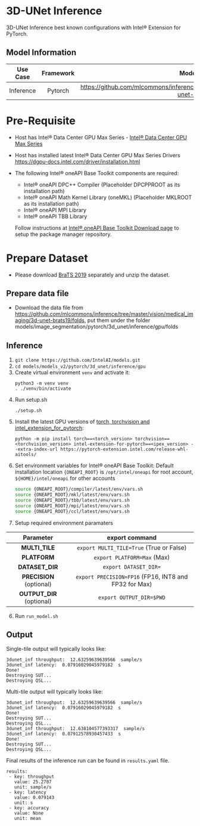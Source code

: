 # 3D-UNet Inference

3D-UNet Inference best known configurations with Intel® Extension for PyTorch.

## Model Information

| **Use Case** | **Framework** | **Model Repo** | **Branch/Commit/Tag** | **Optional Patch** |
|:---:| :---: |:--------------:|:---------------------:|:------------------:|
|  Inference   |    Pytorch    |       https://github.com/mlcommons/inference/tree/master/vision/medical_imaging/3d-unet-brats19        |           -           |         -          |

# Pre-Requisite
* Host has Intel® Data Center GPU Max Series - [Intel® Data Center GPU Max Series](https://ark.intel.com/content/www/us/en/ark/products/series/232874/intel-data-center-gpu-max-series.html)
* Host has installed latest Intel® Data Center GPU Max Series Drivers https://dgpu-docs.intel.com/driver/installation.html
* The following Intel® oneAPI Base Toolkit components are required:
  - Intel® oneAPI DPC++ Compiler (Placeholder DPCPPROOT as its installation path)
  - Intel® oneAPI Math Kernel Library (oneMKL) (Placeholder MKLROOT as its installation path)
  - Intel® oneAPI MPI Library
  - Intel® oneAPI TBB Library

  Follow instructions at [Intel® oneAPI Base Toolkit Download page](https://www.intel.com/content/www/us/en/developer/tools/oneapi/base-toolkit-download.html?operatingsystem=linux) to setup the package manager repository.


# Prepare Dataset
* Please download [BraTS 2019](https://www.med.upenn.edu/cbica/brats2019/data.html) separately and unzip the dataset.

## Prepare data file
* Download the data file from https://github.com/mlcommons/inference/tree/master/vision/medical_imaging/3d-unet-brats19/folds, put them under the folder models/image_segmentation/pytorch/3d_unet/inference/gpu/folds 

## Inference
1. `git clone https://github.com/IntelAI/models.git`
2. `cd models/models_v2/pytorch/3d_unet/inference/gpu`
3. Create virtual environment `venv` and activate it:
    ```
    python3 -m venv venv
    . ./venv/bin/activate
    ```
4. Run setup.sh
    ```
    ./setup.sh
    ```
5. Install the latest GPU versions of [torch, torchvision and intel_extension_for_pytorch](https://intel.github.io/intel-extension-for-pytorch/index.html#installation):
    ```
    python -m pip install torch==<torch_version> torchvision==<torchvision_version> intel-extension-for-pytorch==<ipex_version> --extra-index-url https://pytorch-extension.intel.com/release-whl-aitools/
    ```
6. Set environment variables for Intel® oneAPI Base Toolkit: 
    Default installation location `{ONEAPI_ROOT}` is `/opt/intel/oneapi` for root account, `${HOME}/intel/oneapi` for other accounts
    ```bash
    source {ONEAPI_ROOT}/compiler/latest/env/vars.sh
    source {ONEAPI_ROOT}/mkl/latest/env/vars.sh
    source {ONEAPI_ROOT}/tbb/latest/env/vars.sh
    source {ONEAPI_ROOT}/mpi/latest/env/vars.sh
    source {ONEAPI_ROOT}/ccl/latest/env/vars.sh
    ```
5. Setup required environment paramaters

| **Parameter**                |                                  **export command**                                  |
|:---------------------------:|:------------------------------------------------------------------------------------:|
| **MULTI_TILE**               | `export MULTI_TILE=True` (True or False)                                             |
| **PLATFORM**                 | `export PLATFORM=Max` (Max)                                                 |
| **DATASET_DIR**              |                               `export DATASET_DIR=`                                  |
| **PRECISION** (optional)     |                               `export PRECISION=FP16` (FP16, INT8 and FP32 for Max)                               |
| **OUTPUT_DIR** (optional)    |                               `export OUTPUT_DIR=$PWD`                               |
6. Run `run_model.sh`

## Output

Single-tile output will typically looks like:

```
3dunet_inf throughput:  12.63259639639566  sample/s
3dunet_inf latency:  0.07916029045979182  s
Done!
Destroying SUT...
Destroying QSL...
```

Multi-tile output will typically looks like:
```
3dunet_inf throughput:  12.63259639639566  sample/s
3dunet_inf latency:  0.07916029045979182  s
Done!
Destroying SUT...
Destroying QSL...
3dunet_inf throughput:  12.638104577393317  sample/s
3dunet_inf latency:  0.07912578930457433  s
Done!
Destroying SUT...
Destroying QSL...
```

Final results of the inference run can be found in `results.yaml` file.
```
results:
 - key: throughput
   value: 25.2707
   unit: sample/s
 - key: latency
   value: 0.079143
   unit: s
 - key: accuracy
   value: None
   unit: mean
```

